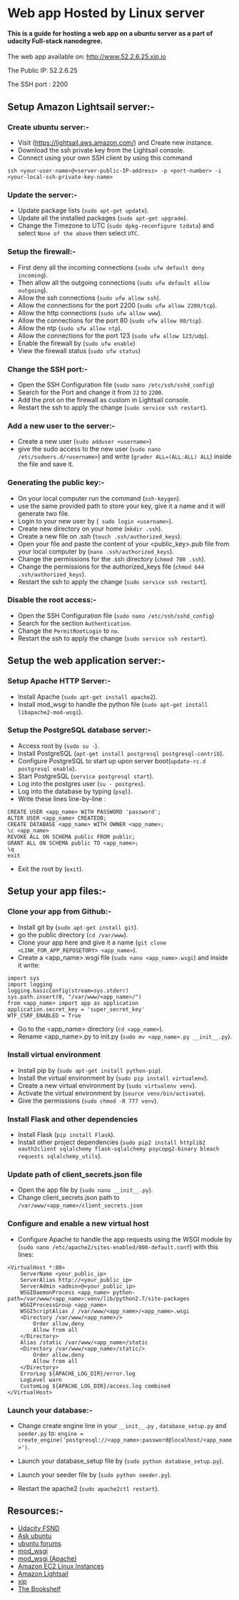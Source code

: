 # Web app Hosted by Linux server
#### This is a guide for hosting a web app on a ubuntu server as a part of udacity Full-stack nanodegree.

The web app available on: http://www.52.2.6.25.xip.io

The Public IP: 52.2.6.25

The SSH port : 2200

## Setup Amazon Lightsail server:-

### Create ubuntu server:-
- Visit (https://lightsail.aws.amazon.com/) and Create new instance.
- Download the ssh private key from the Lightsail console.
- Connect using your own SSH client by using this command
````
ssh <your-user-name>@<server-public-IP-address> -p <port-number> -i <your-local-ssh-private-key-name>
````

### Update the server:-
- Update package lists (`sudo apt-get update`).
- Update all the installed packages (`sudo apt-get upgrade`).
- Change the Timezone to UTC (`sudo dpkg-reconfigure tzdata`) and select `None of the above` then select `UTC`.

### Setup the firewall:-
- First deny all the incoming connections (`sudo ufw default deny incoming`).
- Then allow all the outgoing connections (`sudo ufw default allow outgoing`).
- Allow the ssh connections (`sudo ufw allow ssh`).
- Allow the connections for the port 2200 (`sudo ufw allow 2200/tcp`).
- Allow the http connections (`sudo ufw allow www`).
- Allow the connections for the port 80 (`sudo ufw allow 80/tcp`).
- Allow the ntp (`sudo ufw allow ntp`).
- Allow the connections for the port 123 (`sudo ufw allow 123/udp`).
- Enable the firewall by (`sudo ufw enable`)
- View the firewall status (`sudo ufw status`)

### Change the SSH port:-
- Open the SSH Configuration file (`sudo nano /etc/ssh/sshd_config`)
- Search for the Port and change it from `22` to `2200`.
- Add the prot on the firewall as custom in Lightsail console.
- Restart the ssh to apply the change (`sudo service ssh restart`).

### Add a new user to the server:-
- Create a new user (`sudo adduser <username>`)
- give the sudo access to the new user (`sudo nano /etc/sudoers.d/<username>`) and write (`grader ALL=(ALL:ALL) ALL`) inside the file and save it.

### Generating the public key:-
- On your local computer run the command (`ssh-keygen`).
- use the same provided path to store your key, give it a name and it will generate two file.
- Login to your new user by (` sudo login <username>`).
- Create new directory on your home (`mkdir .ssh`).
- Create a new file on .ssh (`touch .ssh/authorized_keys`).
- Open your file and paste the content of your <public_key>.pub file from your local computer by (`nano .ssh/authorized_keys`).
- Change the permissions for the .ssh directory (`chmod 700 .ssh`).
- Change the permissions for the authorized_keys file (`chmod 644 .ssh/authorized_keys`).
- Restart the ssh to apply the change (`sudo service ssh restart`).

### Disable the root access:-
- Open the SSH Configuration file (`sudo nano /etc/ssh/sshd_config`)
- Search for the section `Authentication`.
- Change the `PermitRootLogin` to `no`.
- Restart the ssh to apply the change (`sudo service ssh restart`).

## Setup the web application server:-

### Setup Apache HTTP Server:-
- Install Apache (`sudo apt-get install apache2`).
- Install mod_wsgi to handle the python file (`sudo apt-get install libapache2-mod-wsgi`).

### Setup the PostgreSQL database server:-
- Access root by (`sudo su -`).
- Install PostgreSQL (`apt-get install postgresql postgresql-contrib`).
- Configure PostgreSQL to start up upon server boot(`update-rc.d postgresql enable`).
- Start PostgreSQL (`service postgresql start`).
- Log into the postgres user (`su - postgres`).
- Log into the database by typing (`psql`).
- Write these lines line-by-line :
````
CREATE USER <app_name> WITH PASSWORD 'password';
ALTER USER <app_name> CREATEDB;
CREATE DATABASE <app_name> WITH OWNER <app_name>;
\c <app_name>
REVOKE ALL ON SCHEMA public FROM public;
GRANT ALL ON SCHEMA public TO <app_name>;
\q
exit
````
- Exit the root by (`exit`).

## Setup your app files:-

### Clone your app from Github:-
- Install git by (`sudo apt-get install git`).
- go the public directory (`cd /var/www`).
- Clone your app here and give it a name (`git clone <LINK_FOR_APP_REPOSETORY> <app_name>`).
- Create a <app_name>.wsgi file (`sudo nano <app_name>.wsgi`) and inside it write:
````
import sys
import logging
logging.basicConfig(stream=sys.stderr)
sys.path.insert(0, "/var/www/<app_name>/")
from <app_name> import app as application
application.secret_key = 'super_secret_key'
WTF_CSRF_ENABLED = True
````
- Go to the <app_name> directory (`cd <app_name>`).
- Rename <app_name>.py to init.py (`sudo mv <app_name>.py __init__.py`).

### Install virtual environment
- Install pip by (`sudo apt-get install python-pip`).
- Install the virtual environment by (`sudo pip install virtualenv`).
- Create a new virtual environment by (`sudo virtualenv venv`).
- Activate the virtual environment by  (`source venv/bin/activate`).
- Give the permissions (`sudo chmod -R 777 venv`).

### Install Flask and other dependencies
- Install Flask (`pip install Flask`).
- Install other project dependencies (`sudo pip2 install httplib2 oauth2client sqlalchemy flask-sqlalchemy psycopg2-binary bleach requests sqlalchemy_utils`).

### Update path of client_secrets.json file
- Open the app file by (`sudo nano __init__.py`).
- Change client_secrets.json path to `/var/www/<app_name>/client_secrets.json`

### Configure and enable a new virtual host
- Configure Apache to handle the app requests using the WSGI module by (`sudo nano /etc/apache2/sites-enabled/000-default.conf`) with this lines:
````
<VirtualHost *:80>
    ServerName <your_public_ip>
    ServerAlias http://<your_public_ip>
    ServerAdmin <admin>@<your_public_ip>
    WSGIDaemonProcess <app_name> python-path=/var/www/<app_name>:venv/lib/python2.7/site-packages
    WSGIProcessGroup <app_name>
    WSGIScriptAlias / /var/www/<app_name>/<app_name>.wsgi
    <Directory /var/www/<app_name>/>
        Order allow,deny
        Allow from all
    </Directory>
    Alias /static /var/www/<app_name>/static
    <Directory /var/www/<app_name>/static/>
        Order allow,deny
        Allow from all
    </Directory>
    ErrorLog ${APACHE_LOG_DIR}/error.log
    LogLevel warn
    CustomLog ${APACHE_LOG_DIR}/access.log combined
</VirtualHost>
````

### Launch your database:-
- Change create engine line in your `__init__.py` , `database_setup.py` and `seeder.py` to: `engine = create_engine('postgresql://<app_name>:password@localhost/<app_name>')`.
- Launch your database_setup file by (`sudo python database_setup.py`).
- Launch your seeder file by (`sudo python seeder.py`).

- Restart the apache2 (`sudo apache2ctl restart`).

## Resources:-
- [ Udacity FSND ](https://mena.udacity.com/course/full-stack-web-developer-nanodegree--nd004)
- [ Ask ubuntu ](https://askubuntu.com/)
- [ ubuntu forums ](https://ubuntuforums.org/index.php)
- [ mod_wsgi ](https://modwsgi.readthedocs.io/en/develop/)
- [ mod_wsgi (Apache)](http://flask.pocoo.org/docs/0.12/deploying/mod_wsgi/)
- [ Amazon EC2 Linux Instances ](https://docs.aws.amazon.com/AWSEC2/latest/UserGuide/EC2_GetStarted.html)
- [ Amazon Lightsail ](https://lightsail.aws.amazon.com/ls/webapp/home/instances)
- [ xip ](http://xip.io/)
- [ The Bookshelf ](https://github.com/KAsiri/TheBookshelf)
